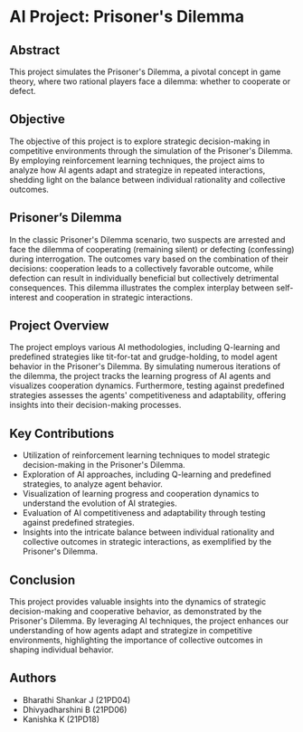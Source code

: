 # AI Project: Prisoner's Dilemma

## Abstract

This project simulates the Prisoner's Dilemma, a pivotal concept in game theory, where two rational players face a dilemma: whether to cooperate or defect.

## Objective

The objective of this project is to explore strategic decision-making in competitive environments through the simulation of the Prisoner's Dilemma. By employing reinforcement learning techniques, the project aims to analyze how AI agents adapt and strategize in repeated interactions, shedding light on the balance between individual rationality and collective outcomes.

## Prisoner’s Dilemma

In the classic Prisoner's Dilemma scenario, two suspects are arrested and face the dilemma of cooperating (remaining silent) or defecting (confessing) during interrogation. The outcomes vary based on the combination of their decisions: cooperation leads to a collectively favorable outcome, while defection can result in individually beneficial but collectively detrimental consequences. This dilemma illustrates the complex interplay between self-interest and cooperation in strategic interactions.

## Project Overview

The project employs various AI methodologies, including Q-learning and predefined strategies like tit-for-tat and grudge-holding, to model agent behavior in the Prisoner's Dilemma. By simulating numerous iterations of the dilemma, the project tracks the learning progress of AI agents and visualizes cooperation dynamics. Furthermore, testing against predefined strategies assesses the agents' competitiveness and adaptability, offering insights into their decision-making processes.

## Key Contributions

- Utilization of reinforcement learning techniques to model strategic decision-making in the Prisoner's Dilemma.
- Exploration of AI approaches, including Q-learning and predefined strategies, to analyze agent behavior.
- Visualization of learning progress and cooperation dynamics to understand the evolution of AI strategies.
- Evaluation of AI competitiveness and adaptability through testing against predefined strategies.
- Insights into the intricate balance between individual rationality and collective outcomes in strategic interactions, as exemplified by the Prisoner's Dilemma.

## Conclusion

This project provides valuable insights into the dynamics of strategic decision-making and cooperative behavior, as demonstrated by the Prisoner's Dilemma. By leveraging AI techniques, the project enhances our understanding of how agents adapt and strategize in competitive environments, highlighting the importance of collective outcomes in shaping individual behavior.

## Authors

- Bharathi Shankar J (21PD04)
- Dhivyadharshini B (21PD06)
- Kanishka K (21PD18)
